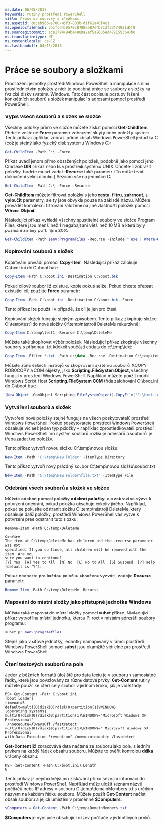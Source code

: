 ```yaml
---
ms.date: 06/05/2017
keywords: rutiny prostředí PowerShell
title: Práce se soubory a složkami
ms.assetid: c0ceb96b-e708-45f3-803b-d1f61a48f4c1
ms.openlocfilehash: 6b1fcd438570c8708aa87e4b213f33474921d5f8
ms.sourcegitcommit: ece1794c94be4880a2af5a2605ed4721593643b6
ms.translationtype: MT
ms.contentlocale: cs-CZ
ms.lasthandoff: 04/16/2018
---
```

# <a name="working-with-files-and-folders"></a>Práce se soubory a složkami

Procházení jednotky prostředí Windows PowerShell a manipulace s nimi prostřednictvím položky z nich je podobná práce se soubory a složky na fyzické disky systému Windows. Tato část popisuje postupy řešení konkrétních souborů a složek manipulací s adresami pomocí prostředí PowerShell.

### <a name="listing-all-the-files-and-folders-within-a-folder"></a>Výpis všech souborů a složek ve složce

Všechny položky přímo ve složce můžete získat pomocí **Get-ChildItem**. Přidejte volitelné **Force** parametr zobrazení skrytý nebo položky system. Tento příkaz například zobrazí přímé obsah Windows PowerShell jednotka C (což je stejný jako fyzický disk systému Windows C):

```powershell
Get-ChildItem -Path C:\ -Force
```

Příkaz uvádí jenom přímo obsažených položek, podobně jako pomocí jeho Cmd.exe **DIR** příkaz nebo **ls** v prostředí systému UNIX. Chcete-li zobrazit položky, budete muset zadat **-Recurse** také parametr. (To může trvat dokončení velmi dlouho.) Seznam vše na jednotce C:

```powershell
Get-ChildItem -Path C:\ -Force -Recurse
```

**Get-ChildItem** můžete filtrovat položky s jeho **cesta**, **filtru**, **zahrnout**, a **vyloučit** parametry, ale ty jsou obvykle pouze na základě názvu. Můžete provádět komplexní filtrování založené na jiné vlastnosti položek pomocí **Where-Object**.

Následující příkaz vyhledá všechny spustitelné soubory ve složce Program Files, které jsou menší než 1 megabajt ani větší než 10 MB a která byly poslední změny po 1. října 2005:

```powershell
Get-ChildItem -Path $env:ProgramFiles -Recurse -Include *.exe | Where-Object -FilterScript {($_.LastWriteTime -gt '2005-10-01') -and ($_.Length -ge 1mb) -and ($_.Length -le 10mb)}
```

### <a name="copying-files-and-folders"></a>Kopírování souborů a složek

Kopírování provádí pomocí **Copy-Item**. Následující příkaz zálohuje C:\\boot.ini do C:\\boot.bak:

```powershell
Copy-Item -Path C:\boot.ini -Destination C:\boot.bak
```

Pokud cílový soubor již existuje, kopie pokus selže. Pokud chcete přepsat existující cíl, použijte **Force** parametr:

```powershell
Copy-Item -Path C:\boot.ini -Destination C:\boot.bak -Force
```

Tento příkaz lze použít i v případě, že cíl je jen pro čtení.

Kopírování složek funguje stejným způsobem. Tento příkaz zkopíruje složce C:\\temp\\test1 do nové složky C:\\temp\\nástroji DeleteMe rekurzivně:

```powershell
Copy-Item C:\temp\test1 -Recurse C:\temp\DeleteMe
```

Můžete také zkopírovat výběr položek. Následující příkaz zkopíruje všechny soubory s příponou .txt kdekoli součástí c:\\data do c:\\temp\\text:

```powershell
Copy-Item -Filter *.txt -Path c:\data -Recurse -Destination C:\temp\text
```

Můžete stále dalších nástrojů ke zkopírování systému souborů. XCOPY ROBOCOPY a COM objekty, jako **Scripting.FileSystemObject,** všechny fungují v prostředí Windows PowerShell. Například můžete použít modul Windows Script Host **Scripting.FileSystem COM** třída zálohování C:\\boot.ini do C:\\boot.bak:

```powershell
(New-Object -ComObject Scripting.FileSystemObject).CopyFile('C:\boot.ini', 'C:\boot.bak')
```

### <a name="creating-files-and-folders"></a>Vytváření souborů a složek

Vytvoření nové položky stejné funguje na všech poskytovatelů prostředí Windows PowerShell. Pokud poskytovatele prostředí Windows PowerShell obsahuje víc než jeden typ položky – například zprostředkovateli prostředí Windows PowerShell pro systém souborů rozlišuje adresářů a souborů, je třeba zadat typ položky.

Tento příkaz vytvoří novou složku C:\\temp\\novou složku:

```powershell
New-Item -Path 'C:\temp\New Folder' -ItemType Directory
```

Tento příkaz vytvoří nový prázdný soubor C:\\temp\\novou složku\\soubor.txt

```powershell
New-Item -Path 'C:\temp\New Folder\file.txt' -ItemType File
```

### <a name="removing-all-files-and-folders-within-a-folder"></a>Odebrání všech souborů a složek ve složce

Můžete odebrat pomocí položky **odebrat položky**, ale zobrazí se výzva k potvrzení odebrání, pokud položka obsahuje cokoliv jiného. Například, pokud se pokusíte odstranit složku C:\\temp\\nástroji DeleteMe, který obsahuje další položky, prostředí Windows PowerShell vás vyzve k potvrzení před odstranit tuto složku:

```
Remove-Item -Path C:\temp\DeleteMe

Confirm
The item at C:\temp\DeleteMe has children and the -recurse parameter was not
specified. If you continue, all children will be removed with the item. Are you
sure you want to continue?
[Y] Yes  [A] Yes to All  [N] No  [L] No to All  [S] Suspend  [?] Help
(default is "Y"):
```

Pokud nechcete pro každou položku obsažené vyzváni, zadejte **Recurse** parametr:

```powershell
Remove-Item -Path C:\temp\DeleteMe -Recurse
```

### <a name="mapping-a-local-folder-as-a-windows-accessible-drive"></a>Mapování do místní složky jako přístupné jednotka Windows

Můžete také mapovat do místní složky pomocí **subst** příkaz. Následující příkaz vytvoří na místní jednotku, kterou P: root v místním adresáři soubory programu:

```powershell
subst p: $env:programfiles
```

Stejně jako v síťové jednotky, jednotky namapovaný v rámci prostředí Windows PowerShell pomocí **subst** jsou okamžitě viditelné pro prostředí Windows PowerShell.

### <a name="reading-a-text-file-into-an-array"></a>Čtení textových souborů na pole

Jeden z běžných formátů úložiště pro data textu je v souboru s samostatné řádky, které jsou považovány za různé datové prvky. **Get-Content** rutiny můžete použít ke čtení celý soubor v jednom kroku, jak je vidět tady:

```
PS> Get-Content -Path C:\boot.ini
[boot loader]
timeout=5
default=multi(0)disk(0)rdisk(0)partition(1)\WINDOWS
[operating systems]
multi(0)disk(0)rdisk(0)partition(1)\WINDOWS="Microsoft Windows XP Professional"
 /noexecute=AlwaysOff /fastdetect
multi(0)disk(0)rdisk(0)partition(1)\WINDOWS=" Microsoft Windows XP Professional
with Data Execution Prevention" /noexecute=optin /fastdetect
```

**Get-Content** již zpracovává data načtená ze souboru jako pole, s jedním prvkem na každý řádek obsahu souboru. Můžete to ověřit kontrolou **délka** vrácený obsahu:

```
PS> (Get-Content -Path C:\boot.ini).Length
6
```

Tento příkaz je nejvhodnější pro získávání přímo seznam informací do prostředí Windows PowerShell. Například může uložit seznam názvů počítačů nebo IP adresy v souboru C:\\temp\\domainMembers.txt s určitým názvem na každém řádku souboru. Můžete použít **Get-Content** načíst obsah souboru a jejich umístění v proměnné **$Computers**:

```powershell
$Computers = Get-Content -Path C:\temp\DomainMembers.txt
```

**$Computers** je nyní pole obsahující název počítače v jednotlivých prvků.
